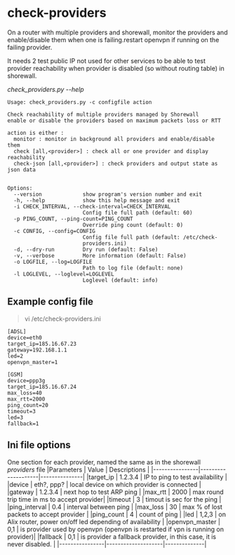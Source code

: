 check-providers
===============

On a router with multiple providers and shorewall, monitor the providers and enable/disable them when one is failing.restart openvpn if running on the failing provider.

It needs 2 test public IP not used for other services to be able to test provider reachability when provider is disabled (so without routing table) in shorewall.


*check_providers.py --help*
    
    Usage: check_providers.py -c configfile action
    
    Check reachability of multiple providers managed by Shorewall
    enable or disable the providers based on maximum packets loss or RTT
    
    action is either :
      monitor : monitor in background all providers and enable/disable them
      check [all,<provider>] : check all or one provider and display reachability
      check-json [all,<provider>] : check providers and output state as json data
    
    
    Options:
      --version             show program's version number and exit
      -h, --help            show this help message and exit
      -i CHECK_INTERVAL, --check-interval=CHECK_INTERVAL
                            Config file full path (default: 60)
      -p PING_COUNT, --ping-count=PING_COUNT
                            Override ping count (default: 0)
      -c CONFIG, --config=CONFIG
                            Config file full path (default: /etc/check-
                            providers.ini)
      -d, --dry-run         Dry run (default: False)
      -v, --verbose         More information (default: False)
      -o LOGFILE, --log=LOGFILE
                            Path to log file (default: none)
      -l LOGLEVEL, --loglevel=LOGLEVEL
                            Loglevel (default: info)

## Example config file

> vi /etc/check-providers.ini

    [ADSL]
    device=eth0
    target_ip=185.16.67.23
    gateway=192.168.1.1
    led=2
    openvpn_master=1
    
    [GSM]
    device=ppp3g
    target_ip=185.16.67.24
    max_loss=40
    max_rtt=2000
    ping_count=20
    timeout=3
    led=3
    fallback=1
    
## Ini file options

One section for each provider, named the same as in the shorewall *providers* file
|Parameters      |  Value             | Descriptions |
|----------------|--------------------|---------------|
|target_ip       | 1.2.3.4            | IP to ping to test availability |
|device          | eth?, ppp?         | local device on which provider is connected |
|gateway         | 1.2.3.4            | next hop to test ARP ping                   |
|max_rtt         | 2000               | max round trip time in ms to accept provider|
|timeout         | 3                  | timout is sec for the ping                  |
|ping_interval   | 0.4                | interval between ping                       |
|max_loss        | 30                 | max % of lost packets to accept provider    |
|ping_count      | 4                  | count of ping                               |
|led             | 1,2,3              | on Alix router, power on/off led depending of availability | 
|openvpn_master  | 0,1                | is provider used by openvpn (openvpn is restarted if vpn is running on provider)|
|fallback        | 0,1                | is provider a fallback provider, in this case, it is never disabled. |
|----------------|--------------------|--------------|
